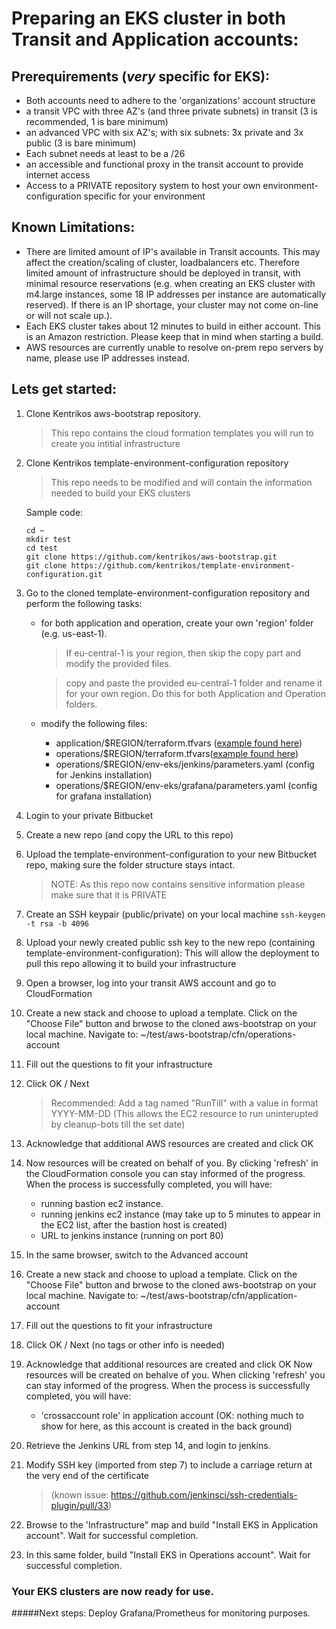 # Preparing an EKS cluster in both Transit and Application accounts:

## Prerequirements (*very* specific for EKS):
* Both accounts need to adhere to the 'organizations' account structure
* a transit VPC with three AZ's (and three private subnets) in transit (3 is recommended, 1 is bare minimum)
* an advanced VPC with six AZ's; with six subnets: 3x private and 3x public (3 is bare minimum)
* Each subnet needs at least to be a /26 
* an accessible and functional proxy in the transit account to provide internet access
* Access to a PRIVATE repository system to host your own environment-configuration specific for your environment


## Known Limitations:  

* There are limited amount of IP's available in Transit accounts.  This may affect the creation/scaling of cluster, loadbalancers etc.  Therefore limited amount of infrastructure should be deployed in transit, with minimal resource reservations (e.g. when creating an EKS cluster with m4.large instances, some 18 IP addresses per instance are automatically reserved).  If there is an IP shortage, your cluster may not come on-line or will not scale up.).
* Each EKS cluster takes about 12 minutes to build in either account.  This is an Amazon restriction.  Please keep that in mind when starting a build.
* AWS resources are currently unable to resolve on-prem repo servers by name, please use IP addresses instead.


## Lets get started:  

1. Clone Kentrikos aws-bootstrap repository. 

	> This repo contains the cloud formation templates you will run to create you intitial infrastructure

2. Clone Kentrikos template-environment-configuration repository  
	> This repo needs to be modified and will contain the information needed to build your EKS clusters  

	Sample code:  
	
	```
	cd ~
	mkdir test  
	cd test
	git clone https://github.com/kentrikos/aws-bootstrap.git
	git clone https://github.com/kentrikos/template-environment-configuration.git
	```

3. Go to the cloned template-environment-configuration repository and perform the following tasks:  

	* for both application and operation, create your own 'region' folder (e.g. us-east-1).  

		> If eu-central-1 is your region, then skip the copy part and modify the provided files.  

		> copy and paste the provided eu-central-1 folder and rename it for your own region.  Do this for both Application and Operation folders.  

	* modify the following files:  
		* application/$REGION/terraform.tfvars ([example found here](application_terraform.tfvars.md))   
		* operations/$REGION/terraform.tfvars([example found here](operation_terraform.tfvars.md))  
		* operations/$REGION/env-eks/jenkins/parameters.yaml (config for Jenkins installation)
		* operations/$REGION/env-eks/grafana/parameters.yaml (config for grafana installation)

4. Login to your private Bitbucket
5. Create a new repo (and copy the URL to this repo)
6. Upload the template-environment-configuration to your new Bitbucket repo, making sure the folder structure stays intact.
    > NOTE: As this repo now contains sensitive information please make sure that it is PRIVATE
7. Create an SSH keypair (public/private) on your local machine `ssh-keygen -t rsa -b 4096`
8. Upload your newly created public ssh key to the new repo (containing template-environment-configuration): This will allow the deployment to pull this repo allowing it to build your infrastructure
9. Open a browser, log into your transit AWS account and go to CloudFormation
10. Create a new stack and choose to upload a template.  Click on the "Choose File" button and brwose to the cloned aws-bootstrap on your local machine.  Navigate to: ~/test/aws-bootstrap/cfn/operations-account
11. Fill out the questions to fit your infrastructure
12. Click OK / Next 
    > Recommended: Add a tag named "RunTill" with a value in format YYYY-MM-DD (This allows the EC2 resource to run uninterupted by cleanup-bots till the set date)
13. Acknowledge that additional AWS resources are created and click OK
14. Now resources will be created on behalf of you.  By clicking 'refresh' in the CloudFormation console you can stay informed of the progress.  When the process is successfully completed, you will have:
	* running bastion ec2 instance. 
	* running jenkins ec2 instance (may take up to 5 minutes to appear in the EC2 list, after the bastion host is created)
	* URL to jenkins instance (running on port 80)
15. In the same browser, switch to the Advanced account
16. Create a new stack and choose to upload a template. Click on the "Choose File" button and brwose to the cloned aws-bootstrap on your local machine.  Navigate to: ~/test/aws-bootstrap/cfn/application-account
17. Fill out the questions to fit your infrastructure
18. Click OK / Next (no tags or other info is needed)
19. Acknowledge that additional resources are created and click OK
    Now resources will be created on behalve of you.  When clicking 'refresh' you can stay informed of the progress.  When the process is successfully completed, you will have:
	* 'crossaccount role' in application account (OK: nothing much to show for here, as this account is created in the back ground)
20. Retrieve the Jenkins URL from step 14, and login to jenkins.  
21. Modify SSH key (imported from step 7) to include a carriage return at the very end of the certificate 
    > (known issue: <https://github.com/jenkinsci/ssh-credentials-plugin/pull/33>)
22. Browse to the 'Infrastructure" map and build "Install EKS in Application account".  Wait for successful completion.
23. In this same folder, build "Install EKS in Operations account".  Wait for successful completion.

### Your EKS clusters are now ready for use.

#####Next steps:
Deploy Grafana/Prometheus for monitoring purposes.


